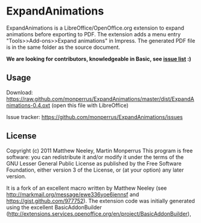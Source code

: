 ExpandAnimations
=================

ExpandAnimations is a LibreOffice/OpenOffice.org extension to expand animations before exporting to PDF. The extension adds a menu entry "Tools>>Add-ons>>Expand animations" in Impress. The generated PDF file is in the same folder as the source document.

**We are looking for contributors, knowledgeable in Basic, see [issue list](https://github.com/monperrus/ExpandAnimations/issues?q=is%3Aissue+is%3Aopen+sort%3Aupdated-desc) :)** 

Usage
-------

Download: <https://raw.github.com/monperrus/ExpandAnimations/master/dist/ExpandAnimations-0.4.oxt> (open this file with LibreOffice)

Issue tracker: <https://github.com/monperrus/ExpandAnimations/issues>

License
--------

Copyright (c) 2011  Matthew Neeley, Martin Monperrus
This program is free software: you can redistribute it and/or modify
it under the terms of the GNU Lesser General Public License as published by
the Free Software Foundation, either version 3 of the License, or
(at your option) any later version.

It is a fork of an excellent macro written by Matthew Neeley (see <http://markmail.org/message/ewe336yoe6iennsf> and <https://gist.github.com/977752>).
The extension code was initially generated using the excellent BasicAddonBuilder (<http://extensions.services.openoffice.org/en/project/BasicAddonBuilder>),
